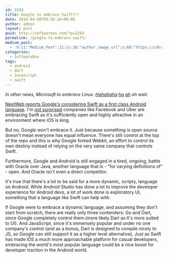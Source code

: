 ```yaml
---
id: 2243
title: Google to embrace Swift?!!
date: 2016-04-08T09:56:16+00:00
author: admin
layout: post
guid: http://softwareas.com/?p=2243
permalink: /google-to-embrace-swift/
medium_post:
  - 'O:11:"Medium_Post":11:{s:16:"author_image_url";s:68:"https://cdn-images-1.medium.com/fit/c/200/200/0*8ZyBPj8z4gUV0dfA.jpg";s:10:"author_url";s:28:"https://medium.com/@mahemoff";s:11:"byline_name";N;s:12:"byline_email";N;s:10:"cross_link";s:3:"yes";s:2:"id";s:12:"9e6a640fe8c6";s:21:"follower_notification";s:2:"no";s:7:"license";s:8:"cc-40-by";s:14:"publication_id";s:2:"-1";s:6:"status";s:5:"draft";s:3:"url";s:41:"https://medium.com/@mahemoff/9e6a640fe8c6";}'
categories:
  - SoftwareDev
tags:
  - android
  - dart
  - Javascript
  - swift
---
```

<i>In other news, Microsoft to embrace Linux. [Hahahaha](http://www.theregister.co.uk/2015/09/18/microsoft_has_developed_its_own_linux_repeat_microsoft_has_developed_its_own_linux/) [ha](http://blogs.microsoft.com/blog/2016/03/07/announcing-sql-server-on-linux/#sm.00007i6buco3gd7cvvd2imwdi1050) [ah](https://azure.microsoft.com/en-gb/documentation/articles/virtual-machines-linux-endorsed-distros/) oh wait.</i>

[NextWeb reports Google's considering Swift as a first class Android language](http://thenextweb.com/dd/2016/04/07/google-facebook-uber-swift/). I'm [not surprised](http://softwareas.com/2016-tech-predictions/) companies like Facebook and Uber are embracing Swift as it's sufficiently open and highly attractive in an environment where iOS is king.

But no, Google won't embrace it. Just because something is open source doesn't mean everyone has equal influence. There's still control at the top of the repo and this is why Google forked Webkit, an effort to control its own destiny instead of relying on the very same company that controls Swift.

Furthermore, Google and Android is still engaged in a tired, ongoing, battle with Oracle over Java, another language that is - "for varying definitions of" - open. And Oracle isn't even a direct competitor.

It's true that there's a lot to be said for a more dynamic, scripty, language on Android. While Android Studio has done a lot to improve the developer experience for Android devs, a lot of work done is exploratory UI, something that a language like Swift can help with.

If Google were to embrace a dynamic language, and assuming they don't start from scratch, there are really only three contenders: Go and Dart, since Google completely control them (more likely Dart as it's more suited to UI). And JavaScript, since it's immensely popular and under no one company's control (and as a bonus, Dart is designed to compile nicely to JS, so Google can still support it as a higher level alternative). Just as Swift has made iOS a much more approachable platform for casual developers, embracing the world's most popular language could be a nice boost for developer traction in the Android world.